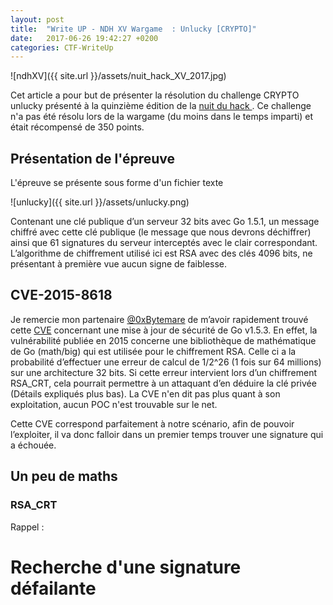 ```yaml
---
layout: post
title:  "Write UP - NDH XV Wargame  : Unlucky [CRYPTO]"
date:   2017-06-26 19:42:27 +0200
categories: CTF-WriteUp
---
```


![ndhXV]({{ site.url }}/assets/nuit_hack_XV_2017.jpg)

Cet article a pour but de présenter la résolution du challenge CRYPTO unlucky présenté à la quinzième édition de la <a href="https://nuitduhack.com"> nuit du hack </a>. Ce challenge n'a pas été résolu lors de la wargame (du moins dans le temps imparti) et était récompensé de 350 points.
<br/>


<h2> Présentation de l'épreuve </h2>

L'épreuve se présente sous forme d'un fichier texte

![unlucky]({{ site.url }}/assets/unlucky.png)

Contenant une clé publique d’un serveur 32 bits avec Go 1.5.1, un message chiffré avec cette clé publique (le message que nous devrons déchiffrer) ainsi que 61 signatures du serveur interceptés avec le clair correspondant.
L’algorithme de chiffrement utilisé ici est RSA avec des clés 4096 bits, ne présentant à première vue aucun signe de faiblesse.

<h2>CVE-2015-8618</h2>
Je remercie mon partenaire <a href="https://twitter.com/0xBytemare">@0xBytemare</a> de m’avoir rapidement trouvé cette <a href = "http://www.openwall.com/lists/oss-security/2016/01/13/7">CVE</a> concernant une mise à jour de sécurité de Go v1.5.3.
En effet, la vulnérabilité publiée en 2015 concerne une bibliothèque de mathématique de Go (math/big) qui est utilisée pour le chiffrement RSA. Celle ci a la probabilité d’effectuer une erreur de calcul de 1/2^26 (1 fois sur 64 millions) sur une architecture 32 bits. Si cette erreur intervient lors d’un chiffrement RSA_CRT, cela pourrait permettre à un attaquant d’en déduire la clé privée (Détails expliqués plus bas). La CVE n'en dit pas plus quant à son exploitation, aucun POC n'est trouvable sur le net.

Cette CVE correspond parfaitement à notre scénario, afin de pouvoir l’exploiter, il va donc falloir dans un premier temps trouver une signature qui a échouée.


<h2>Un peu de maths</h2>
<h3>RSA_CRT</h3>
Rappel : <math>\bar{A}</math>
<h1>Recherche d'une signature défailante </h1>
